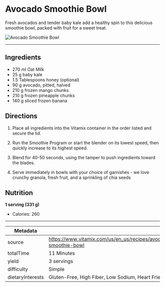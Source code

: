 # Avocado Smoothie Bowl

Fresh avocados and tender baby kale add a healthy spin to this delicious smoothie bowl, packed with fruit for a sweet treat.

![Avocado Smoothie Bowl](https://www.vitamix.com/content/dam/vitamix/home/recipes/smoothies/Avocado%20Smoothie%20Bowl.png)

---

## Ingredients

- 270 ml Oat Milk
- 25 g baby kale
- 1.5 Tablespoons honey (optional)
- 90 g avocado, pitted, halved
- 210 g frozen mango chunks
- 210 g frozen pineapple chunks
- 140 g sliced frozen banana

## Directions

1. Place all ingredients into the Vitamix container in the order listed and secure the lid.

2. Run the Smoothie Program or start the blender on its lowest speed, then quickly increase to its highest speed.

3. Blend for 40-50 seconds, using the tamper to push ingredients toward the blades.

4. Serve immediately in bowls with your choice of garnishes - we love crunchy granola, fresh fruit, and a sprinkling of chia seeds

## Nutrition

**1 serving (331 g)**

- Calories: 260

---

| Metadata |  |
| --- | --- |
| source | https://www.vitamix.com/us/en_us/recipes/avocado-smoothie-bowl |
| totalTime | 11 Minutes |
| yield | 3 servings |
| difficulty | Simple |
| dietaryInterests | Gluten-Free, High Fiber, Low Sodium, Heart Friendly |
